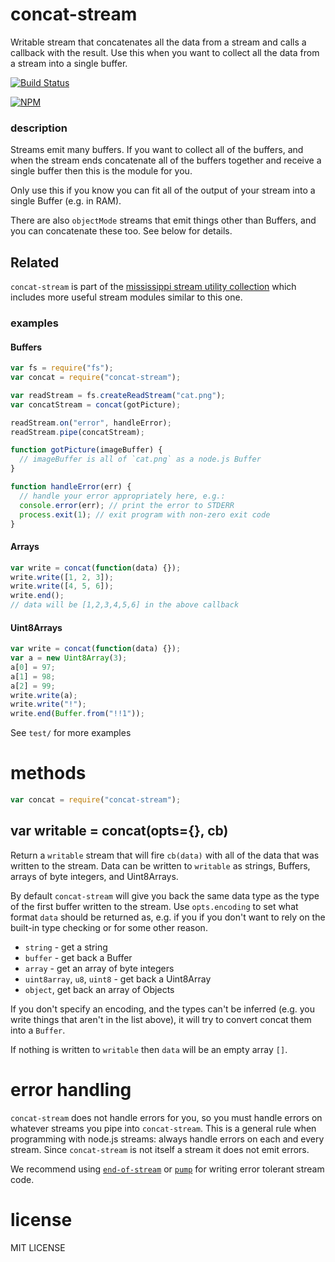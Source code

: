 # concat-stream

Writable stream that concatenates all the data from a stream and calls a callback with the result. Use this when you want to collect all the data from a stream into a single buffer.

[![Build Status](https://travis-ci.org/maxogden/concat-stream.svg?branch=master)](https://travis-ci.org/maxogden/concat-stream)

[![NPM](https://nodei.co/npm/concat-stream.png)](https://nodei.co/npm/concat-stream/)

### description

Streams emit many buffers. If you want to collect all of the buffers, and when the stream ends concatenate all of the buffers together and receive a single buffer then this is the module for you.

Only use this if you know you can fit all of the output of your stream into a single Buffer (e.g. in RAM).

There are also `objectMode` streams that emit things other than Buffers, and you can concatenate these too. See below for details.

## Related

`concat-stream` is part of the [mississippi stream utility collection](https://github.com/maxogden/mississippi) which includes more useful stream modules similar to this one.

### examples

#### Buffers

```js
var fs = require("fs");
var concat = require("concat-stream");

var readStream = fs.createReadStream("cat.png");
var concatStream = concat(gotPicture);

readStream.on("error", handleError);
readStream.pipe(concatStream);

function gotPicture(imageBuffer) {
  // imageBuffer is all of `cat.png` as a node.js Buffer
}

function handleError(err) {
  // handle your error appropriately here, e.g.:
  console.error(err); // print the error to STDERR
  process.exit(1); // exit program with non-zero exit code
}
```

#### Arrays

```js
var write = concat(function(data) {});
write.write([1, 2, 3]);
write.write([4, 5, 6]);
write.end();
// data will be [1,2,3,4,5,6] in the above callback
```

#### Uint8Arrays

```js
var write = concat(function(data) {});
var a = new Uint8Array(3);
a[0] = 97;
a[1] = 98;
a[2] = 99;
write.write(a);
write.write("!");
write.end(Buffer.from("!!1"));
```

See `test/` for more examples

# methods

```js
var concat = require("concat-stream");
```

## var writable = concat(opts={}, cb)

Return a `writable` stream that will fire `cb(data)` with all of the data that
was written to the stream. Data can be written to `writable` as strings,
Buffers, arrays of byte integers, and Uint8Arrays.

By default `concat-stream` will give you back the same data type as the type of the first buffer written to the stream. Use `opts.encoding` to set what format `data` should be returned as, e.g. if you if you don't want to rely on the built-in type checking or for some other reason.

- `string` - get a string
- `buffer` - get back a Buffer
- `array` - get an array of byte integers
- `uint8array`, `u8`, `uint8` - get back a Uint8Array
- `object`, get back an array of Objects

If you don't specify an encoding, and the types can't be inferred (e.g. you write things that aren't in the list above), it will try to convert concat them into a `Buffer`.

If nothing is written to `writable` then `data` will be an empty array `[]`.

# error handling

`concat-stream` does not handle errors for you, so you must handle errors on whatever streams you pipe into `concat-stream`. This is a general rule when programming with node.js streams: always handle errors on each and every stream. Since `concat-stream` is not itself a stream it does not emit errors.

We recommend using [`end-of-stream`](https://npmjs.org/end-of-stream) or [`pump`](https://npmjs.org/pump) for writing error tolerant stream code.

# license

MIT LICENSE
